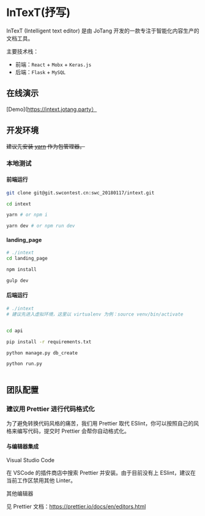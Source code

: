 # InTexT(抒写)

InTexT (Intelligent text editor) 是由 JoTang 开发的一款专注于智能化内容生产的文档工具。

主要技术栈：
- 前端：`React` + `Mobx` + `Keras.js`
- 后端：`Flask` + `MySQL`

## 在线演示

[Demo](https://intext.jotang.party）

## 开发环境

~~建议先安装 [yarn](https://yarnpkg.com/zh-Hans/docs/install) 作为包管理器。~~

### 本地测试

#### 前端运行

```bash
git clone git@git.swcontest.cn:swc_20180117/intext.git

cd intext

yarn # or npm i

yarn dev # or npm run dev

```

#### landing_page

```bash
# ./intext
cd landing_page

npm install

gulp dev

```

#### 后端运行

```bash
# ./intext
# 建议先进入虚拟环境，这里以 virtualenv 为例：source venv/bin/activate


cd api

pip install -r requirements.txt

python manage.py db_create

python run.py



```

## 团队配置

### 建议用 Prettier 进行代码格式化

为了避免转换代码风格的痛苦，我们用 Prettier 取代 ESlint，你可以按照自己的风格来编写代码，提交时 Prettier 会帮你自动格式化。

#### 与编辑器集成

Visual Studio Code

在 VSCode 的插件商店中搜索 Prettier 并安装。由于目前没有上 ESlint，建议在当前工作区禁用其他 Linter。

其他编辑器

见 Prettier 文档：https://prettier.io/docs/en/editors.html


